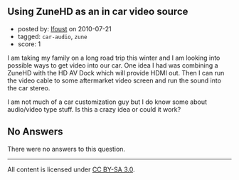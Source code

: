 ## Using ZuneHD as an in car video source

- posted by: [lfoust](https://stackexchange.com/users/-1/247-lfoust) on 2010-07-21
- tagged: `car-audio`, `zune`
- score: 1

<p>I am taking my family on a long road trip this winter and I am looking into possible ways to get video into our car. One idea I had was combining a ZuneHD with the HD AV Dock which will provide HDMI out. Then I can run the video cable to some aftermarket video screen and run the sound into the car stereo.</p>

<p>I am not much of a car customization guy but I do know some about audio/video type stuff. Is this a crazy idea or could it work?</p>


## No Answers

There were no answers to this question.


---

All content is licensed under [CC BY-SA 3.0](https://creativecommons.org/licenses/by-sa/3.0/).
